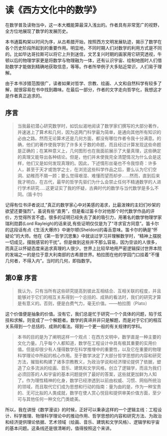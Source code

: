 # 读《西方文化中的数学》

在数学普及读物当中，这一本大概能算最深入浅出的。作者具有非常宽广的视野，全方位地展现了数学的发展历史。

本书通篇构架以时间为序，从古希腊开始，按照西方文明发展轨迹，揭示了数学在各个历史阶段所起到的重要作用。明显地，不同时期人们对数学的利用方式是不同的。比如毕达哥拉斯可以将它上升到迷信，文艺复兴时期的画家用它研究透视，牛顿以后的物理学家更是将数学与物理融为一体，还有认识宇宙、绘制地图时人们借助数学才能做到精确地获取信息，等等。作者所举例子大多贴近常识，人们易于理解。

由于本书涉猎范围很广，读者如果对哲学、宗教、绘画、人文和自然科学有较多了解，就很容易在书中找到趣味。在最后一部分，作者的文字走向哲学化，我想这才是作者真正追求的。

## 序言
> 当我最初潜心研究数学时，如饥似渴地阅读了数学家们撰写的大部分著作，并速迷上了算术和几何，因为这两门科学最为简单，是通向其他所有知识的必由之路。然而无论算术还是几何方面，都没有哪位作者令我十分满意。的确，他们的著作使我学到了许多关于数的命题，而且经过计算发现这些命题是正确的；在某种意义上，几何图形也在我面前展示了大量真理，这些确定的真理又能导出各种结论。但是，他们并未使我完全清楚情况为什么会是这样，他们又是如何发现真理的。因此，下述情形丝毫也不令我惊奇：许多人，甚至于天才或饱学之士，在浏览这些科学作品之后，要么认为它们空洞、幼稚而不屑一顾；要么觉得艰湿、难懂而望而却步......然而，直到后来我才明白，在古代，最早的哲学先驱们为什么会禁止任何不精通数学的人进行学术研究.....这更证实了我的怀疑，古典时代的数学与当代数学是多么不同。(笛卡尔)

记得有位书评者说过,"真正的数学家心中对美感的渴求，比最泼辣的主妇们吵架的欲望还要强烈"。虽说有些“直男”，但是看过笛卡尔对他那个时代数学作品的评价，方觉得所言不虚。很多的证明已经失去了美的吸引力，用著名的数学物理学家瑞利勋爵(Lord Rayleigh)的话来说,有些证明仅仅是为了“寻求官方同意”。笛卡尔的这段话有点《生活大爆炸》中谢尔顿(Sheldon)的毒舌意味。笛卡尔的确是“怀疑论”的大师。他在《第一哲学沉思集》中就谈过学习并理解数学时，“精神上摆脱一切成见，摆脱感官的干扰”。但是做到这些并不那么容易，因为空谈的人很多，而真正以怀疑态度来追求真理的人很少。世界上比较早地用严密逻辑探讨世界本院的发端之一的是位于意大利南部的古希腊世界。柏拉图在他的学园门口挂着“不懂几何者，不得入内”。当时的几何，即指数学。

## 第0章 序言
> 我认为，只有当所有这些研究提高到彼此互相结合、互相关联的程度，并且能够对于它们的相互关系得到一个总括的、成熟的看法时，我们的研究才算是有意义的。否则，便是白费气力，毫无价值。——柏拉图（Plato）

这个价值便是抽象的价值。没有它，我们总是忙于研究一个个具体的问题，陷于炫技和求解。则变成了一个解题者。数学的真谛并非只是解题，而是对于它们的相互关系得到一个总括的、成熟的看法。得到一个更一般的有关规律的学科。

> 本书的目的是为了阐明这样一个观点：在西方文明中，数学直是一种主要的文化力量。几乎每个人都知道，数学在工程设计中具有极其重要的实用价值。但是却很少有人懂得数学在科学推埋中的重要性，以及它在重要的物理科学理论中所起的核心作用。至于数学决定了大部分哲学思想的内容和研究方法，摧毁和构建了诸多宗教教义，为政治学说和经济理论提供了依据，塑造了众多流派的绘画、音乐、建筑和文学风格，创立了逻辑学，而且为我们必须回答的人和宇宙的基本问题提供了最好的答案，这些就更加鲜为人知了。作为理性精神的化身，数学已经渗透到以前由权威、习惯、网俗所统治的领域，而且取代它们成为思想和行动的指南：量为由的是，作为一种宝贵的、无可比拟的人类成就，数学在使人赏心悦目和提供审美价值方面，至少可与其他任何一种文化门类媲美。

所以，我在讲授《数学漫谈》的时候，正好可以秉承这样的一个逻辑主线：工程设计、科学推理、物理科学理论中的推动作用、哲学思想的内容和研究方法、为政治和经济提供理论依据、艺术领域（绘画、音乐、建筑和文学风格）、逻辑学和宇宙的基本问题。这条线还是很清晰的，值得按照这个来讲。